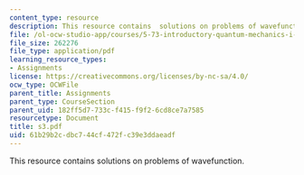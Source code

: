 ```yaml
---
content_type: resource
description: This resource contains  solutions on problems of wavefunction.
file: /ol-ocw-studio-app/courses/5-73-introductory-quantum-mechanics-i-fall-2005/61b29b2cdbc744cf472fc39e3ddaeadf_s3.pdf
file_size: 262276
file_type: application/pdf
learning_resource_types:
- Assignments
license: https://creativecommons.org/licenses/by-nc-sa/4.0/
ocw_type: OCWFile
parent_title: Assignments
parent_type: CourseSection
parent_uid: 182ff5d7-733c-f415-f9f2-6cd8ce7a7585
resourcetype: Document
title: s3.pdf
uid: 61b29b2c-dbc7-44cf-472f-c39e3ddaeadf
---
```

This resource contains  solutions on problems of wavefunction.